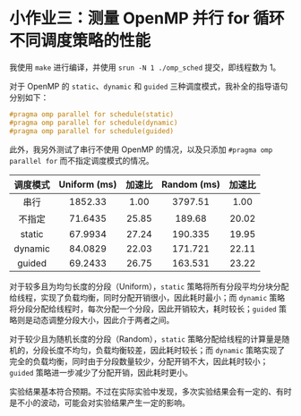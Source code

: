 # 小作业三：测量 OpenMP 并行 for 循环不同调度策略的性能

我使用 `make` 进行编译，并使用 `srun -N 1 ./omp_sched` 提交，即线程数为 1。

对于 OpenMP 的 `static`、`dynamic` 和 `guided` 三种调度模式，我补全的指导语句分别如下：

```cpp
#pragma omp parallel for schedule(static)
#pragma omp parallel for schedule(dynamic)
#pragma omp parallel for schedule(guided)
```

此外，我另外测试了串行不使用 OpenMP 的情况，以及只添加 `#pragma omp parallel for` 而不指定调度模式的情况。

| 调度模式 | Uniform (ms) | 加速比 | Random (ms) | 加速比 |
| :------: | :----------: | :----: | :---------: | :----: |
|   串行   |   1852.33    |  1.00  |   3797.51   |  1.00  |
|  不指定  |   71.6435    | 25.85  |   189.68    | 20.02  |
|  static  |   67.9934    | 27.24  |   190.335   | 19.95  |
| dynamic  |   84.0829    | 22.03  |   171.721   | 22.11  |
|  guided  |   69.2433    | 26.75  |   163.531   | 23.22  |

对于较多且为均匀长度的分段（Uniform），`static` 策略将所有分段平均分块分配给线程，实现了负载均衡，同时分配开销很小，因此耗时最小；而 `dynamic` 策略将分段分配给线程时，每次分配一个分段，因此开销较大，耗时较长；`guided` 策略则是动态调整分段大小，因此介于两者之间。

对于较少且为随机长度的分段（Random），`static` 策略分配给线程的计算量是随机的，分段长度不均匀，负载均衡较差，因此耗时较长；而 `dynamic` 策略实现了完全的负载均衡，同时由于分段数量较少，分配开销不大，因此耗时较小；`guided` 策略进一步减少了分配开销，因此耗时更小。

实验结果基本符合预期。不过在实际实验中发现，多次实验结果会有一定的、有时是不小的波动，可能会对实验结果产生一定的影响。
